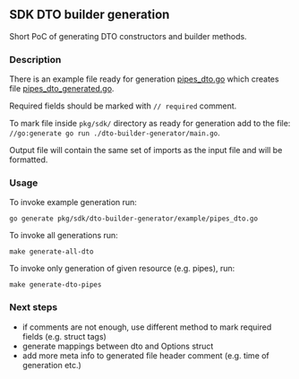 ## SDK DTO builder generation

Short PoC of generating DTO constructors and builder methods.

### Description

There is an example file ready for generation [pipes_dto.go](example/pipes_dto.go) which creates file [pipes_dto_generated.go](example/pipes_dto_generated.go).

Required fields should be marked with `// required` comment.

To mark file inside `pkg/sdk/` directory as ready for generation add to the file: `//go:generate go run ./dto-builder-generator/main.go`.

Output file will contain the same set of imports as the input file and will be formatted.

### Usage

To invoke example generation run:
```shell
go generate pkg/sdk/dto-builder-generator/example/pipes_dto.go
```

To invoke all generations run:
```shell
make generate-all-dto
```

To invoke only generation of given resource (e.g. pipes), run:
```shell
make generate-dto-pipes
```

### Next steps
- if comments are not enough, use different method to mark required fields (e.g. struct tags)
- generate mappings between dto and Options struct
- add more meta info to generated file header comment (e.g. time of generation etc.)
